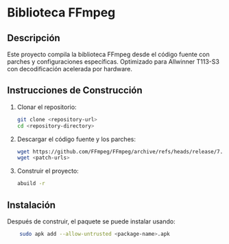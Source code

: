 # Biblioteca FFmpeg

## Descripción
Este proyecto compila la biblioteca FFmpeg desde el código fuente con parches y configuraciones específicas. Optimizado para Allwinner T113-S3 con decodificación acelerada por hardware.

## Instrucciones de Construcción
1. Clonar el repositorio:
    ```sh
    git clone <repository-url>
    cd <repository-directory>
    ```
2. Descargar el código fuente y los parches:
    ```sh
    wget https://github.com/FFmpeg/FFmpeg/archive/refs/heads/release/7.1.zip
    wget <patch-urls>
    ```
3. Construir el proyecto:
    ```sh
    abuild -r
    ```

## Instalación
Después de construir, el paquete se puede instalar usando:
```sh
    sudo apk add --allow-untrusted <package-name>.apk